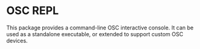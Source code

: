 # OSC REPL

This package provides a command-line OSC interactive console. It can be used
as a standalone executable, or extended to support custom OSC devices.
